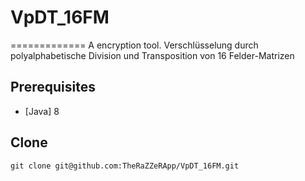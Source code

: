 # VpDT_16FM
=============
A encryption tool.
Verschlüsselung durch polyalphabetische Division und Transposition von 16 Felder-Matrizen

## Prerequisites
* [Java] 8

## Clone
`git clone git@github.com:TheRaZZeRApp/VpDT_16FM.git`